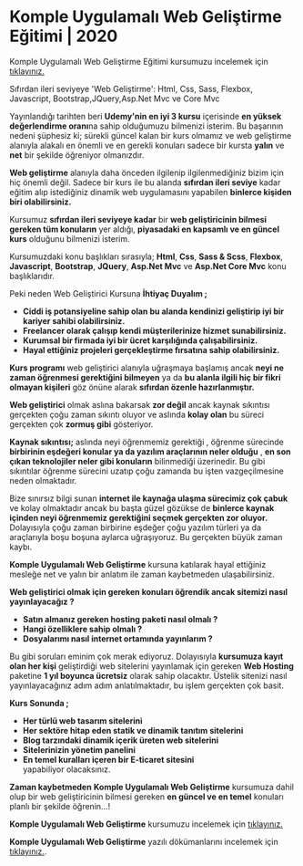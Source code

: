 
# Komple Uygulamalı Web Geliştirme Eğitimi | 2020
Komple Uygulamalı Web Geliştirme Eğitimi kursumuzu incelemek için [tıklayınız.](https://www.udemy.com/course/komple-web-developer-kursu/?referralCode=5D4498D410A2750305C1)

Sıfırdan ileri seviyeye 'Web Geliştirme': Html, Css, Sass, Flexbox, Javascript, Bootstrap,JQuery,Asp.Net Mvc ve Core Mvc

Yayınlandığı tarihten beri **Udemy'nin en iyi 3 kursu** içerisinde **en yüksek değerlendirme oranı**na sahip olduğumuzu bilmenizi isterim. Bu başarının nedeni şüphesiz ki; sürekli güncel kalan bir kurs olmamız ve web geliştirme alanıyla alakalı en önemli ve en gerekli konuları sadece bir kursta **yalın** ve **net** bir şekilde öğreniyor olmanızdır.

**Web geliştirme** alanıyla daha önceden ilgilenip ilgilenmediğiniz bizim için hiç önemli değil. Sadece bir kurs ile bu alanda **sıfırdan ileri seviye** kadar eğitim alıp istediğiniz dinamik web uygulamasını yapabilen **binlerce kişiden biri olabilirsiniz.**

Kursumuz **sıfırdan ileri seviyeye kadar** bir **web geliştiricinin bilmesi gereken tüm konuların** yer aldığı, **piyasadaki en kapsamlı ve en güncel kurs** olduğunu bilmenizi isterim.

Kursumuzdaki konu başlıkları sırasıyla; **Html**, **Css**, **Sass & Scss**, **Flexbox**, **Javascript**, **Bootstrap**, **JQuery**, **Asp.Net Mvc** ve **Asp.Net Core Mvc** konu başlıklarıdır.

Peki neden Web Geliştirici Kursuna **İhtiyaç Duyalım ;**

-   **Ciddi iş potansiyeline sahip olan bu alanda kendinizi geliştirip iyi bir kariyer sahibi olabilirsiniz.**    
-   **Freelancer olarak çalışıp kendi müşterilerinize hizmet sunabilirsiniz.**    
-   **Kurumsal bir firmada iyi bir ücret karşılığında çalışabilirsiniz.**    
-   **Hayal ettiğiniz projeleri gerçekleştirme fırsatına sahip olabilirsiniz.**    

**Kurs programı** web geliştirici alanıyla uğraşmaya başlamış ancak **neyi ne zaman öğrenmesi gerektiğini bilmeyen** ya da **bu alanla ilgili hiç bir fikri olmayan kişileri** göz önüne alarak **sıfırdan özenle hazırlanmıştır.**

**Web geliştirici** olmak aslına bakarsak **zor değil** ancak kaynak sıkıntısı gerçekten çoğu zaman sıkıntı oluyor ve aslında **kolay olan** bu süreci gerçekten çok **zormuş gibi** gösteriyor.

**Kaynak sıkıntısı;** aslında neyi öğrenmemiz gerektiği , öğrenme sürecinde **birbirinin eşdeğeri konular ya da yazılım araçlarının neler olduğu** , **en son çıkan teknolojiler neler gibi konuların** bilinmediği üzerinedir. Bu gibi sıkıntılar öğrenme sürecini uzatıp çoğu zamanda bu işten vazgeçilmesine neden olmaktadır.

Bize sınırsız bilgi sunan **internet ile kaynağa ulaşma sürecimiz çok çabuk** ve kolay olmaktadır ancak bu başta güzel gözükse de **binlerce kaynak içinden neyi öğrenmemiz gerektiğini seçmek gerçekten zor oluyor.** Dolayısıyla çoğu zaman birbirine eşdeğer çoğu yazılım türleri ya da araçlarıyla boşu boşuna aylarca uğraşıyoruz. Bu gerçekten büyük zaman kaybı.

**Komple Uygulamalı Web Geliştirme** kursuna katılarak hayal ettiğiniz mesleğe net ve yalın bir anlatım ile zaman kaybetmeden ulaşabilirsiniz.

**Web geliştirici olmak için gereken konuları öğrendik ancak sitemizi nasıl yayınlayacağız ?**

-   **Satın almanız gereken hosting paketi nasıl olmalı ?**    
-   **Hangi özelliklere sahip olmalı ?**    
-   **Dosyalarımı nasıl internet ortamında yayınlarım ?**    

Bu gibi soruları eminim çok merak ediyoruz. Dolayısıyla **kursumuza kayıt olan her kişi** geliştirdiği web sitelerini yayınlamak için gereken **Web Hosting** paketine **1 yıl boyunca ücretsiz** olarak sahip olacaktır. Üstelik sitenizi nasıl yayınlayacağınız adım adım anlatılmaktadır, bu işlem gerçekten çok basit.

**Kurs Sonunda ;**
-   **Her türlü web tasarım sitelerini**    
-   **Her sektöre hitap eden statik ve dinamik tanıtım sitelerini**    
-   **Blog tarzındaki dinamik içerik üreten web sitelerini**    
-   **Sitelerinizin yönetim panelini**    
-   **En temel kuralları içeren bir E-ticaret sitesini**  
yapabiliyor olacaksınız.

**Zaman kaybetmeden** **Komple Uygulamalı Web Geliştirme** kursumuza dahil olup bir web geliştiricinin bilmesi gereken **en güncel ve en temel** konuları planlı bir şekilde öğrenin...!

**Komple Uygulamalı Web Geliştirme** kursumuzu incelemek için [tıklayınız.](https://www.udemy.com/course/komple-web-developer-kursu/?referralCode=5D4498D410A2750305C1)

**Komple Uygulamalı Web Geliştirme** yazılı dökümanlarını incelemek için [tıklayınız.](https://sadikturan.com/komple-web-gelistirme-kursu).

